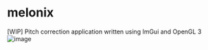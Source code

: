 # melonix
[WIP] Pitch correction application written using ImGui and OpenGL 3
![image](https://user-images.githubusercontent.com/1877406/168794528-907b7f0d-cee9-479f-afba-a21017eab736.png)
